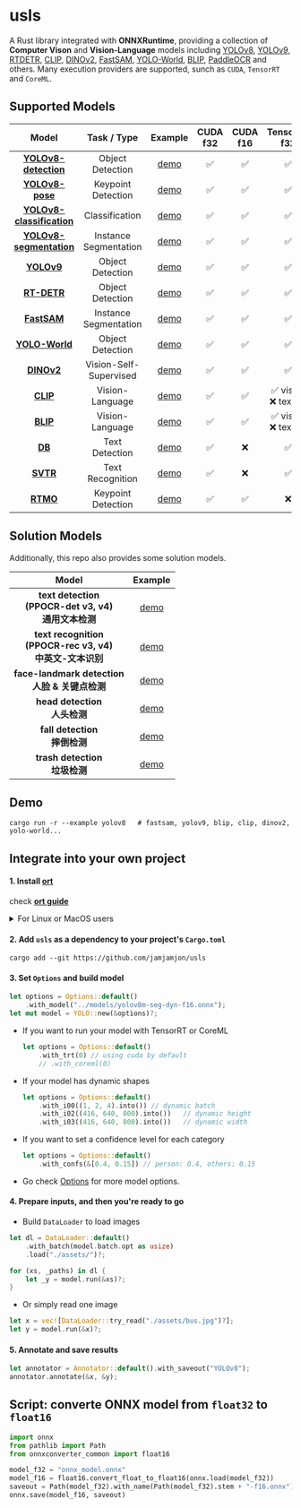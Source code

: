 # usls

A Rust library integrated with **ONNXRuntime**, providing a collection of **Computer Vison** and **Vision-Language** models including [YOLOv8](https://github.com/ultralytics/ultralytics), [YOLOv9](https://github.com/WongKinYiu/yolov9), [RTDETR](https://arxiv.org/abs/2304.08069), [CLIP](https://github.com/openai/CLIP), [DINOv2](https://github.com/facebookresearch/dinov2), [FastSAM](https://github.com/CASIA-IVA-Lab/FastSAM), [YOLO-World](https://github.com/AILab-CVC/YOLO-World), [BLIP](https://arxiv.org/abs/2201.12086), [PaddleOCR](https://github.com/PaddlePaddle/PaddleOCR) and others. Many execution providers are supported, sunch as `CUDA`, `TensorRT` and `CoreML`.

## Supported Models

|                               Model                               |         Task / Type         |        Example         | CUDA<br />f32 | CUDA<br />f16 |     TensorRT<br />f32     |     TensorRT<br />f16     |
| :---------------------------------------------------------------: | :----------------------: |:----------------------: | :-----------: | :-----------: | :------------------------: | :-----------------------: |
|                    **[YOLOv8-detection](https://github.com/ultralytics/ultralytics)**        |     Object Detection       |   [demo](examples/yolov8)   |      ✅      |      ✅      |             ✅             |            ✅            |
|                       **[YOLOv8-pose](https://github.com/ultralytics/ultralytics)**          |     Keypoint Detection        |   [demo](examples/yolov8)   |      ✅      |      ✅      |             ✅             |            ✅            |
|                  **[YOLOv8-classification](https://github.com/ultralytics/ultralytics)**      |      Classification       |   [demo](examples/yolov8)   |      ✅      |      ✅      |             ✅             |            ✅            |
|                   **[YOLOv8-segmentation](https://github.com/ultralytics/ultralytics)**       |    Instance Segmentation        |   [demo](examples/yolov8)   |      ✅      |      ✅      |             ✅             |            ✅            |
|                         **[YOLOv9](https://github.com/WongKinYiu/yolov9)**       |      Object Detection       |   [demo](examples/yolov9)   |      ✅      |      ✅      |             ✅             |            ✅            |
|                         **[RT-DETR](https://arxiv.org/abs/2304.08069)**      |      Object Detection                      |   [demo](examples/rtdetr)   |      ✅      |      ✅      |             ✅             |            ✅            |
|                         **[FastSAM](https://github.com/CASIA-IVA-Lab/FastSAM)**     |    Instance Segmentation                      |  [demo](examples/fastsam)  |      ✅      |      ✅      |             ✅             |            ✅            |
|                       **[YOLO-World](https://github.com/AILab-CVC/YOLO-World)**      |     Object Detection                  | [demo](examples/yolo-world) |      ✅      |      ✅      |             ✅             |            ✅            |
|                         **[DINOv2](https://github.com/facebookresearch/dinov2)**      |     Vision-Self-Supervised  |   [demo](examples/dinov2)   |      ✅      |      ✅      |             ✅             |            ✅            |
|                          **[CLIP](https://github.com/openai/CLIP)**            |      Vision-Language    |    [demo](examples/clip)    |      ✅      |      ✅      | ✅ visual<br />❌ textual | ✅ visual<br />❌ textual |
|                          **[BLIP](https://github.com/salesforce/BLIP)**       |   Vision-Language     |    [demo](examples/blip)    |      ✅      |      ✅      | ✅ visual<br />❌ textual | ✅ visual<br />❌ textual |
|   [**DB**](https://arxiv.org/abs/1911.08947)   | Text Detection  |  [demo](examples/db)     |      ✅      |      ❌      |             ✅             |            ✅            |
| [**SVTR**](https://arxiv.org/abs/2205.00159) | Text Recognition |   [demo](examples/svtr)    |      ✅      |      ❌      |             ✅             |            ✅            |
| [**RTMO**](https://github.com/open-mmlab/mmpose/tree/main/projects/rtmo)  | Keypoint Detection     |   [demo](examples/rtmo)   |      ✅      |     ✅        |    ❌                    |          ❌              |


## Solution Models

Additionally, this repo also provides some solution models.

|                                       Model                                       |             Example             |
| :--------------------------------------------------------------------------------: | :------------------------------: |
|    **text detection<br />(PPOCR-det v3, v4)**<br />**通用文本检测**    |         [demo](examples/db)         |
| **text recognition<br />(PPOCR-rec v3, v4)**<br />**中英文-文本识别** |        [demo](examples/svtr)        |
|         **face-landmark detection**<br />**人脸 & 关键点检测**         |    [demo](examples/yolov8-face)    |
|                 **head detection**<br />  **人头检测**                 |    [demo](examples/yolov8-head)    |
|                 **fall detection**<br />  **摔倒检测**                 |  [demo](examples/yolov8-falldown)  |
|                **trash detection**<br />  **垃圾检测**                | [demo](examples/yolov8-plastic-bag) |

## Demo

```
cargo run -r --example yolov8   # fastsam, yolov9, blip, clip, dinov2, yolo-world...
```

## Integrate into your own project

#### 1. Install [ort](https://github.com/pykeio/ort)

check **[ort guide](https://ort.pyke.io/setup/linking)**

<details close>
<summary>For Linux or MacOS users</summary>

- Firstly, download from latest release from [ONNXRuntime Releases](https://github.com/microsoft/onnxruntime/releases)
- Then linking
  ```shell
  export ORT_DYLIB_PATH=/Users/qweasd/Desktop/onnxruntime-osx-arm64-1.17.1/lib/libonnxruntime.1.17.1.dylib
  ```

</details>

#### 2. Add `usls` as a dependency to your project's `Cargo.toml`

```shell
cargo add --git https://github.com/jamjamjon/usls
```

#### 3. Set `Options` and build model

```Rust
let options = Options::default()
    .with_model("../models/yolov8m-seg-dyn-f16.onnx");
let mut model = YOLO::new(&options)?;
```

- If you want to run your model with TensorRT or CoreML
    ```Rust
    let options = Options::default()
        .with_trt(0) // using cuda by default
        // .with_coreml(0) 
    ```


- If your model has dynamic shapes
    ```Rust
    let options = Options::default()
        .with_i00((1, 2, 4).into()) // dynamic batch
        .with_i02((416, 640, 800).into())   // dynamic height
        .with_i03((416, 640, 800).into())   // dynamic width
    ```

- If you want to set a confidence level for each category
    ```Rust
    let options = Options::default()
        .with_confs(&[0.4, 0.15]) // person: 0.4, others: 0.15
    ```

- Go check [Options](src/options.rs) for more model options.



#### 4. Prepare inputs, and then you're ready to go

- Build `DataLoader` to load images

```Rust
let dl = DataLoader::default()
    .with_batch(model.batch.opt as usize)
    .load("./assets/")?;

for (xs, _paths) in dl {
    let _y = model.run(&xs)?;
}
```

- Or simply read one image

```Rust
let x = vec![DataLoader::try_read("./assets/bus.jpg")?];
let y = model.run(&x)?;
```

#### 5. Annotate and save results
```Rust
let annotator = Annotator::default().with_saveout("YOLOv8");
annotator.annotate(&x, &y);
```


## Script: converte ONNX model from `float32` to `float16`

```python
import onnx
from pathlib import Path
from onnxconverter_common import float16

model_f32 = "onnx_model.onnx"
model_f16 = float16.convert_float_to_float16(onnx.load(model_f32))
saveout = Path(model_f32).with_name(Path(model_f32).stem + "-f16.onnx")
onnx.save(model_f16, saveout)
```
